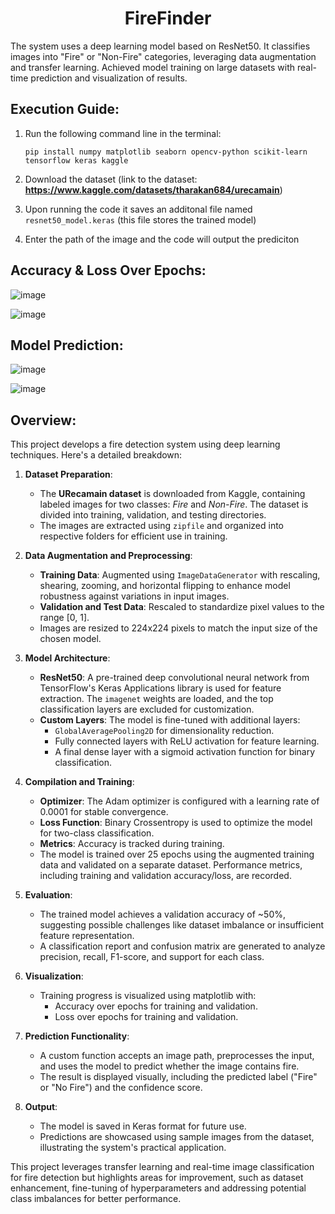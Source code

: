 <h1 align="center">FireFinder</h1>
The system uses a deep learning model based on ResNet50. It classifies images into "Fire" or "Non-Fire" categories, leveraging data augmentation and transfer learning. Achieved model training on large datasets with real-time prediction and visualization of results.

## Execution Guide:
1. Run the following command line in the terminal:
   ```
   pip install numpy matplotlib seaborn opencv-python scikit-learn tensorflow keras kaggle
   ```

2. Download the dataset (link to the dataset: **https://www.kaggle.com/datasets/tharakan684/urecamain**)

3. Upon running the code it saves an additonal file named `resnet50_model.keras` (this file stores the trained model)

4. Enter the path of the image and the code will output the prediciton

## Accuracy & Loss Over Epochs:

![image](https://github.com/user-attachments/assets/734da48b-329d-49bd-a60f-f615cdf3d0a5) 

![image](https://github.com/user-attachments/assets/4c4c1114-3684-42ce-8b45-d518bf6f0522)

## Model Prediction:

   ![image](https://github.com/user-attachments/assets/f2ca1938-202b-4132-8ebb-de161629eb25)

   ![image](https://github.com/user-attachments/assets/6848f755-48af-448a-b791-69b05f82300e)

## Overview:
This project develops a fire detection system using deep learning techniques. Here's a detailed breakdown:

1. **Dataset Preparation**:
   - The **URecamain dataset** is downloaded from Kaggle, containing labeled images for two classes: *Fire* and *Non-Fire*. The dataset is divided into training, validation, and testing directories.
   - The images are extracted using `zipfile` and organized into respective folders for efficient use in training.

2. **Data Augmentation and Preprocessing**:
   - **Training Data**: Augmented using `ImageDataGenerator` with rescaling, shearing, zooming, and horizontal flipping to enhance model robustness against variations in input images.
   - **Validation and Test Data**: Rescaled to standardize pixel values to the range [0, 1].
   - Images are resized to 224x224 pixels to match the input size of the chosen model.

3. **Model Architecture**:
   - **ResNet50**: A pre-trained deep convolutional neural network from TensorFlow's Keras Applications library is used for feature extraction. The `imagenet` weights are loaded, and the top classification layers are excluded for customization.
   - **Custom Layers**: The model is fine-tuned with additional layers:
     - `GlobalAveragePooling2D` for dimensionality reduction.
     - Fully connected layers with ReLU activation for feature learning.
     - A final dense layer with a sigmoid activation function for binary classification.

4. **Compilation and Training**:
   - **Optimizer**: The Adam optimizer is configured with a learning rate of 0.0001 for stable convergence.
   - **Loss Function**: Binary Crossentropy is used to optimize the model for two-class classification.
   - **Metrics**: Accuracy is tracked during training.
   - The model is trained over 25 epochs using the augmented training data and validated on a separate dataset. Performance metrics, including training and validation accuracy/loss, are recorded.

5. **Evaluation**:
   - The trained model achieves a validation accuracy of ~50%, suggesting possible challenges like dataset imbalance or insufficient feature representation.
   - A classification report and confusion matrix are generated to analyze precision, recall, F1-score, and support for each class.

6. **Visualization**:
   - Training progress is visualized using matplotlib with:
     - Accuracy over epochs for training and validation.
     - Loss over epochs for training and validation.

7. **Prediction Functionality**:
   - A custom function accepts an image path, preprocesses the input, and uses the model to predict whether the image contains fire.
   - The result is displayed visually, including the predicted label ("Fire" or "No Fire") and the confidence score.

8. **Output**:
   - The model is saved in Keras format for future use.
   - Predictions are showcased using sample images from the dataset, illustrating the system's practical application.

This project leverages transfer learning and real-time image classification for fire detection but highlights areas for improvement, such as dataset enhancement, fine-tuning of hyperparameters and addressing potential class imbalances for better performance.
